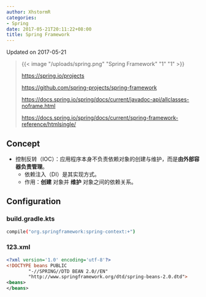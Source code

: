 ```yaml
---
author: XhstormR
categories:
- Spring
date: 2017-05-21T20:11:22+08:00
title: Spring Framework
---
```


<!--more-->

Updated on 2017-05-21

> {{< image "/uploads/spring.png" "Spring Framework" "1" "1" >}}
>
> https://spring.io/projects
>
> https://github.com/spring-projects/spring-framework
>
> https://docs.spring.io/spring/docs/current/javadoc-api/allclasses-noframe.html
>
> https://docs.spring.io/spring/docs/current/spring-framework-reference/htmlsingle/

## Concept
* 控制反转（IOC）：应用程序本身不负责依赖对象的创建与维护，而是**由外部容器负责管理**。
  * 依赖注入（DI）是其实现方式。
  * 作用：**创建** 对象并 **维护** 对象之间的依赖关系。

## Configuration
### build.gradle.kts
```bash
compile("org.springframework:spring-context:+")
```

### 123.xml
```xml
<?xml version='1.0' encoding='utf-8'?>
<!DOCTYPE beans PUBLIC
        "-//SPRING//DTD BEAN 2.0//EN"
        "http://www.springframework.org/dtd/spring-beans-2.0.dtd">
<beans>
</beans>
```
